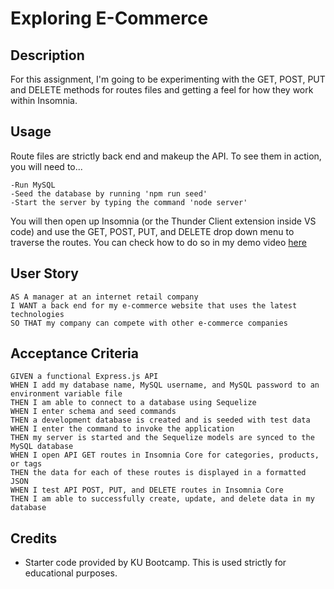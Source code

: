 # Exploring E-Commerce 

## Description 
For this assignment, I'm going to be experimenting with the GET, POST, PUT and DELETE methods for routes files and getting a feel 
for how they work within Insomnia. 

## Usage

Route files are strictly back end and makeup the API. To see them in action, you will need to...

    -Run MySQL 
    -Seed the database by running 'npm run seed'
    -Start the server by typing the command 'node server' 

You will then open up Insomnia (or the Thunder Client extension inside VS code) and use the GET, POST, PUT, and DELETE drop down menu to traverse the routes. You can check how to do so in my demo video <a href="https://drive.google.com/file/d/1zkx9bEX9GcKu6gs6fOkW1LSYUCM4HYEE/view">here</a> 

## User Story
```
AS A manager at an internet retail company
I WANT a back end for my e-commerce website that uses the latest technologies
SO THAT my company can compete with other e-commerce companies
```

## Acceptance Criteria
```
GIVEN a functional Express.js API
WHEN I add my database name, MySQL username, and MySQL password to an environment variable file
THEN I am able to connect to a database using Sequelize
WHEN I enter schema and seed commands
THEN a development database is created and is seeded with test data
WHEN I enter the command to invoke the application
THEN my server is started and the Sequelize models are synced to the MySQL database
WHEN I open API GET routes in Insomnia Core for categories, products, or tags
THEN the data for each of these routes is displayed in a formatted JSON
WHEN I test API POST, PUT, and DELETE routes in Insomnia Core
THEN I am able to successfully create, update, and delete data in my database
```

## Credits

- Starter code provided by KU Bootcamp. This is used strictly for educational purposes.